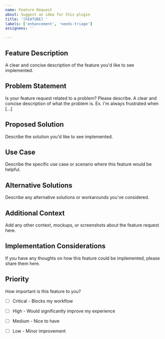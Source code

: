 ```yaml
---
name: Feature Request
about: Suggest an idea for this plugin
title: '[FEATURE] '
labels: ['enhancement', 'needs-triage']
assignees: ''

---
```


## Feature Description
A clear and concise description of the feature you'd like to see implemented.

## Problem Statement
Is your feature request related to a problem? Please describe.
A clear and concise description of what the problem is. Ex. I'm always frustrated when [...]

## Proposed Solution
Describe the solution you'd like to see implemented.

## Use Case
Describe the specific use case or scenario where this feature would be helpful.

## Alternative Solutions
Describe any alternative solutions or workarounds you've considered.

## Additional Context
Add any other context, mockups, or screenshots about the feature request here.

## Implementation Considerations
If you have any thoughts on how this feature could be implemented, please share them here.

## Priority
How important is this feature to you?
- [ ] Critical - Blocks my workflow
- [ ] High - Would significantly improve my experience
- [ ] Medium - Nice to have
- [ ] Low - Minor improvement


